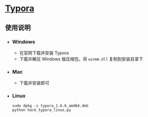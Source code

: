 # [Typora](https://typora.io/)

## 使用说明

- ### Windows

  - 在官网下载并安装 Typora
  - 下载并解压 Windows 版压缩包，将 `winmm.dll` 复制到安装目录下

- ### Mac

  - 下载并安装即可

- ### Linux

  ```shell
  sudo dpkg -i typora_1.6.6_amd64.deb
  python hack_typora_linux.py
  ```